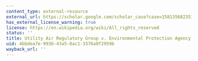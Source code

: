 ```yaml
---
content_type: external-resource
external_url: https://scholar.google.com/scholar_case?case=15813568235133505496&q=%22Utility+Air+Regulatory+Group+v.+Environmental+Protection+Agency%22,+et+al.&hl=en&as_sdt=40000006
has_external_license_warning: true
license: https://en.wikipedia.org/wiki/All_rights_reserved
status: ''
title: Utility Air Regulatory Group v. Environmental Protection Agency, et al.
uid: 4bbdea7e-9936-43a5-8ac1-3376a0f2959b
wayback_url: ''
---
```

